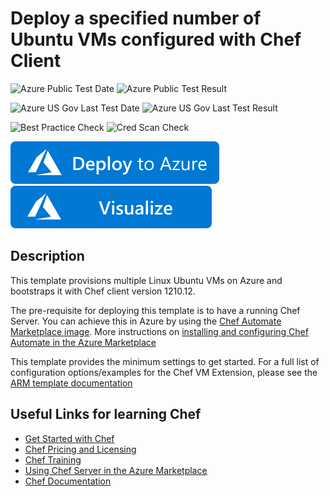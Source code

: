 # Deploy a specified number of Ubuntu VMs configured with Chef Client

![Azure Public Test Date](https://azurequickstartsservice.blob.core.windows.net/badges/multi-vm-chef-template-ubuntu-vm/PublicLastTestDate.svg)
![Azure Public Test Result](https://azurequickstartsservice.blob.core.windows.net/badges/multi-vm-chef-template-ubuntu-vm/PublicDeployment.svg)

![Azure US Gov Last Test Date](https://azurequickstartsservice.blob.core.windows.net/badges/multi-vm-chef-template-ubuntu-vm/FairfaxLastTestDate.svg)
![Azure US Gov Last Test Result](https://azurequickstartsservice.blob.core.windows.net/badges/multi-vm-chef-template-ubuntu-vm/FairfaxDeployment.svg)

![Best Practice Check](https://azurequickstartsservice.blob.core.windows.net/badges/multi-vm-chef-template-ubuntu-vm/BestPracticeResult.svg)
![Cred Scan Check](https://azurequickstartsservice.blob.core.windows.net/badges/multi-vm-chef-template-ubuntu-vm/CredScanResult.svg)

[![Deploy to Azure](https://raw.githubusercontent.com/Azure/azure-quickstart-templates/master/1-CONTRIBUTION-GUIDE/images/deploytoazure.svg?sanitize=true)](https://portal.azure.com/#create/Microsoft.Template/uri/https%3A%2F%2Fraw.githubusercontent.com%2FAzure%2Fazure-quickstart-templates%2Fmaster%2Fmulti-vm-chef-template-ubuntu-vm%2Fazuredeploy.json)
[![Visualize](https://raw.githubusercontent.com/Azure/azure-quickstart-templates/master/1-CONTRIBUTION-GUIDE/images/visualizebutton.svg?sanitize=true)](http://armviz.io/#/?load=https%3A%2F%2Fraw.githubusercontent.com%2FAzure%2Fazure-quickstart-templates%2Fmaster%2Fmulti-vm-chef-template-ubuntu-vm%2Fazuredeploy.json)

## Description

This template provisions multiple Linux Ubuntu VMs on Azure and bootstraps it
with Chef client version 1210.12.

The pre-requisite for deploying this template is to have a running Chef Server.
You can achieve this in Azure by using the
[Chef Automate Marketplace image](https://azuremarketplace.microsoft.com/en-us/marketplace/apps/chef-software.chef-automate?tab=Overview).
More instructions on
[installing and configuring Chef Automate in the Azure Marketplace](https://docs.chef.io/azure_portal.html)

This template provides the minimum settings to get started. For a full list of
configuration options/examples for the Chef VM Extension, please see the
[ARM template documentation](https://docs.chef.io/azure_portal.html#azure-resource-manager-arm-templates)

## Useful Links for learning Chef

- [Get Started with Chef](http://learn.chef.io/)
- [Chef Pricing and Licensing](https://www.chef.io/chef/#plans-and-pricing)
- [Chef Training](https://www.chef.io/training/)
- [Using Chef Server in the Azure Marketplace](https://docs.chef.io/azure_portal.html)
- [Chef Documentation](http://docs.chef.io/)
